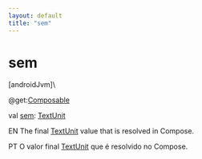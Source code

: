 ```yaml
---
layout: default
title: "sem"
---
```


# sem

[androidJvm]\

@get:[Composable](https://developer.android.com/reference/kotlin/androidx/compose/runtime/Composable.html)

val [sem](sem.md): [TextUnit](https://developer.android.com/reference/kotlin/androidx/compose/ui/unit/TextUnit.html)

EN The final [TextUnit](https://developer.android.com/reference/kotlin/androidx/compose/ui/unit/TextUnit.html) value that is resolved in Compose.

PT O valor final [TextUnit](https://developer.android.com/reference/kotlin/androidx/compose/ui/unit/TextUnit.html) que é resolvido no Compose.